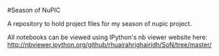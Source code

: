 #Season of NuPIC

A repository to hold project files for my season of nupic project.

All notebooks can be viewed using IPython's nb viewer website here: http://nbviewer.ipython.org/github/rhuairahrighairidh/SoN/tree/master/

